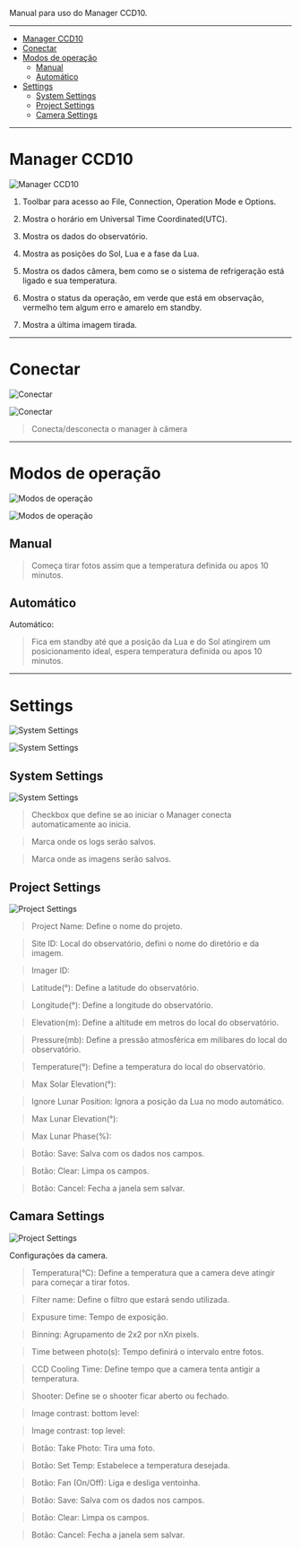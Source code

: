 Manual para uso do Manager CCD10.

---

<!-- toc -->
  * [Manager CCD10](managerCCD10)
  * [Conectar](#conectar)
  * [Modos de operação](#modos)
    * [Manual](#manual)
    * [Automático](#automatico)
  * [Settings](#settings)
    * [System Settings](#system)
    * [Project Settings](#project)
    * [Camera Settings](#camera)

<!-- toc stop -->

---
# Manager CCD10
![Manager CCD10](https://github.com/pliniopereira/ccd10/blob/master/doc/img/CCD_Controller_1.0.0.png)

1. Toolbar para acesso ao File, Connection, Operation Mode e Options.

2. Mostra o horário em Universal Time Coordinated(UTC).

3. Mostra os dados do observatório.

4. Mostra as posições do Sol, Lua e a fase da Lua.

5. Mostra os dados câmera, bem como se o sistema de refrigeração está ligado e sua temperatura.

6. Mostra o status da operação, em verde que está em observação, vermelho tem algum erro e amarelo em standby.

7. Mostra a última imagem tirada.

---

# Conectar
![Conectar](https://raw.githubusercontent.com/pliniopereira/ccd10/master/doc/img/menu_conectar.png)

![Conectar](https://raw.githubusercontent.com/pliniopereira/ccd10/master/doc/img/Menu_010.png)

>Conecta/desconecta o manager à câmera

---

# Modos de operação
![Modos de operação](https://raw.githubusercontent.com/pliniopereira/ccd10/master/doc/img/menu_man_aut.png)

![Modos de operação](https://raw.githubusercontent.com/pliniopereira/ccd10/master/doc/img/Menu_011.png)

## Manual
> Começa tirar fotos assim que a temperatura definida ou apos 10 minutos.

## Automático
Automático:
> Fica em standby até que a posição da Lua e do Sol atingirem um posicionamento ideal, espera temperatura definida ou apos 10 minutos.


---

# Settings
![System Settings](https://raw.githubusercontent.com/pliniopereira/ccd10/master/doc/img/menu_settings.png)

![System Settings](https://raw.githubusercontent.com/pliniopereira/ccd10/master/doc/img/win_settings.png)

## System Settings
![System Settings](https://raw.githubusercontent.com/pliniopereira/ccd10/master/doc/img/System%20Settings_019.png)


> Checkbox que define se ao iniciar o Manager conecta automaticamente ao inicia.

> Marca onde os logs serão salvos.

> Marca onde as imagens serão salvos.

## Project Settings
![Project Settings](https://raw.githubusercontent.com/pliniopereira/ccd10/master/doc/img/Project%20Settings_020.png)

> Project Name: Define o nome do projeto.

> Site ID: Local do observatório, defini o nome do diretório e da imagem.

> Imager ID: 

> Latitude(°): Define a latitude do observatório.

> Longitude(°): Define a longitude do observatório.

> Elevation(m): Define a altitude em metros do local do observatório.

> Pressure(mb): Define a pressão atmosférica em milibares do local do observatório.

> Temperature(°): Define a temperatura do local do observatório.

> Max Solar Elevation(°):

> Ignore Lunar Position: Ignora a posição da Lua no modo automático.

> Max Lunar Elevation(°):

> Max Lunar Phase(%):

> Botão: Save: Salva com os dados nos campos.

> Botão: Clear: Limpa os campos.

> Botão: Cancel: Fecha a janela sem salvar.

## Camara Settings
![Project Settings](https://raw.githubusercontent.com/pliniopereira/ccd10/master/doc/img/Camera%20Settings_018.png)

Configurações da camera.
> Temperatura(°C): Define a temperatura que a camera deve atingir para começar a tirar fotos.

> Filter name: Define o filtro que estará sendo utilizada.

> Expusure time: Tempo de exposição.

> Binning: Agrupamento de 2x2 por nXn pixels.

> Time between photo(s): Tempo definirá o intervalo entre fotos.

> CCD Cooling Time: Define tempo que a camera tenta antigir a temperatura.

> Shooter: Define se o shooter ficar aberto ou fechado.

> Image contrast: bottom level:

> Image contrast: top level:

> Botão: Take Photo: Tira uma foto.

> Botão: Set Temp: Estabelece a temperatura desejada.

> Botão: Fan (On/Off): Liga e desliga ventoinha.

> Botão: Save: Salva com os dados nos campos.

> Botão: Clear: Limpa os campos.

> Botão: Cancel: Fecha a janela sem salvar.
